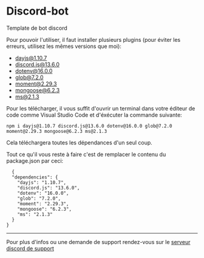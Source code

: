 # Discord-bot

Template de bot discord

Pour pouvoir l'utiliser, il faut installer plusieurs plugins (pour éviter les erreurs, utilisez les mêmes versions que moi):  
  - dayjs@1.10.7  
  - discord.js@13.6.0  
  - dotenv@16.0.0  
  - glob@7.2.0  
  - moment@2.29.3  
  - mongoose@6.2.3  
  - ms@2.1.3  

Pour les télécharger, il vous suffit d'ouvrir un terminal dans votre éditeur de code comme Visual Studio Code et d'éxécuter la commande suivante:
```
npm i dayjs@1.10.7 discord.js@13.6.0 dotenv@16.0.0 glob@7.2.0 moment@2.29.3 mongoose@6.2.3 ms@2.1.3
```

Cela téléchargera toutes les dépendances d'un seul coup.

Tout ce qu'il vous reste à faire c'est de remplacer le contenu du package.json par ceci:
```
  {
  "dependencies": {
    "dayjs": "1.10.7",
    "discord.js": "13.6.0",
    "dotenv": "16.0.0",
    "glob": "7.2.0",
    "moment": "2.29.3",
    "mongoose": "6.2.3",
    "ms": "2.1.3"
  }
}
```

----

Pour plus d'infos ou une demande de support rendez-vous sur le [serveur discord de support](https://discord.gg/pZZRdMJvpN)
